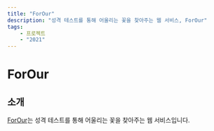```yaml
---
title: "ForOur"
description: "성격 테스트를 통해 어울리는 꽃을 찾아주는 웹 서비스, ForOur"
tags:
    - 프로젝트
    - "2021"
---
```


# ForOur



## 소개
[ForOur](https://forour.space)는 성격 테스트를 통해 어울리는 꽃을 찾아주는 웹 서비스입니다.  